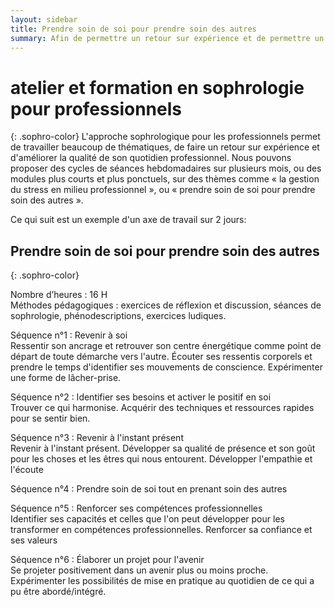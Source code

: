 ```yaml
---
layout: sidebar
title: Prendre soin de soi pour prendre soin des autres
summary: Afin de permettre un retour sur expérience et de permettre un mieux être au travail, la sophrologie offre des séances adaptées aux problématiques des professionnels parfois en difficultés.
---
```

# atelier et formation en sophrologie pour professionnels
{: .sophro-color}
L'approche sophrologique pour les professionnels permet de travailler beaucoup de thématiques, de faire un retour sur expérience et d'améliorer la qualité de son quotidien professionnel. Nous pouvons proposer des cycles de séances hebdomadaires sur plusieurs mois, ou des modules plus courts et plus ponctuels, sur des thèmes comme «&nbsp;la gestion du stress en milieu professionnel&nbsp;», ou «&nbsp;prendre soin de soi pour prendre soin des autres&nbsp;».

Ce qui suit est un exemple  d'un axe de travail sur 2 jours:  

## Prendre soin de soi pour prendre soin des autres
{: .sophro-color}


Nombre d’heures : 16 H  
Méthodes pédagogiques : exercices de réflexion et discussion, séances de sophrologie, phénodescriptions, exercices ludiques.


Séquence n°1 :
Revenir à soi  
Ressentir son ancrage et retrouver son centre énergétique comme point de départ de toute démarche vers l'autre. Écouter ses ressentis corporels et prendre le temps d'identifier ses mouvements de conscience. Expérimenter une forme de lâcher-prise.

Séquence n°2 : Identifier ses besoins et activer le positif en soi  
Trouver ce qui harmonise. Acquérir des techniques et ressources rapides pour se sentir bien.

Séquence n°3 : Revenir à l'instant présent  
Revenir à l'instant présent. Développer sa qualité de présence et son goût pour les choses et les êtres qui nous entourent. Développer l'empathie et l'écoute

Séquence n°4 : Prendre soin de soi tout en prenant soin des autres

Séquence n°5 : Renforcer ses compétences professionnelles  
Identifier ses capacités et celles que l'on peut développer pour les transformer en compétences professionnelles. Renforcer sa confiance et ses valeurs

Séquence n°6 : Élaborer un projet pour l'avenir  
Se projeter positivement dans un avenir plus ou moins proche. Expérimenter les possibilités de mise en pratique au quotidien de ce qui a pu être abordé/intégré.
